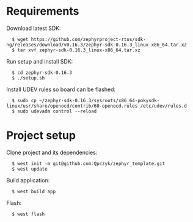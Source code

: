 # Requirements

Download latest SDK:
```
  $ wget https://github.com/zephyrproject-rtos/sdk-ng/releases/download/v0.16.3/zephyr-sdk-0.16.3_linux-x86_64.tar.xz
  $ tar xvf zephyr-sdk-0.16.3_linux-x86_64.tar.xz
```

Run setup and install SDK:
```
  $ cd zephyr-sdk-0.16.3
  $ ./setup.sh
```

Install UDEV rules so board can be flashed:
```
  $ sudo cp ~/zephyr-sdk-0.16.3/sysroots/x86_64-pokysdk-linux/usr/share/openocd/contrib/60-openocd.rules /etc/udev/rules.d
  $ sudo udevadm control --reload
``` 

# Project setup

Clone project and its dependencies:
```
  $ west init -m git@github.com:Qpczyk/zephyr_template.git
  $ west update
```
Build application:
```
  $ west build app
```

Flash:

```
  $ west flash
```
